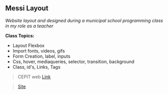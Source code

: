 ## Messi Layout

*Website layout and designed during a municipal school programming class in my role as a teacher*

**Class Topics:**
 - Layout Flexbox
 - Import fonts, videos, gifs
 - Form Creation, label, inputs
 - Css, hover, mediaqueries, selector, transition, background
 - Class, id's, Links, Tags
   
> CEPIT web [Link](https://cepit.org.ar/)

> [Site](https://jableed43.github.io/maquetacion-messi/)
